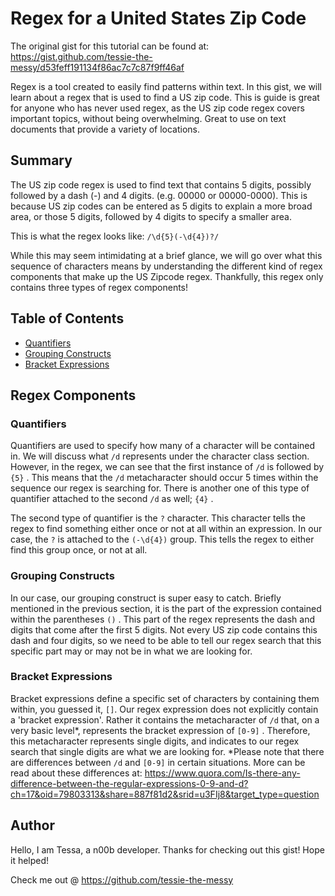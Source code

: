 # Regex for a United States Zip Code

The original gist for this tutorial can be found at: https://gist.github.com/tessie-the-messy/d53feff191134f86ac7c7c87f9ff46af

Regex is a tool created to easily find patterns within text. In this gist, we will learn about a regex that is used to find a US zip code. This is guide is great for anyone who has never used regex, as the US zip code regex covers important topics, without being overwhelming. Great to use on text documents that provide a variety of locations.

## Summary

The US zip code regex is used to find text that contains 5 digits, possibly followed by a dash (-) and  4 digits. (e.g. 00000 or 00000-0000). This is because US zip codes can be entered as 5 digits to explain a more broad area, or those 5 digits, followed by 4 digits to specify a smaller area.

This is what the regex looks like: `/\d{5}(-\d{4})?/`

While this may seem intimidating at a brief glance, we will go over what this sequence of characters means by understanding the different kind of regex components that make up the US Zipcode regex. Thankfully, this regex only contains three types of regex components!

## Table of Contents

- [Quantifiers](#quantifiers)
- [Grouping Constructs](#grouping-constructs)
- [Bracket Expressions](#bracket-expressions)

## Regex Components

### Quantifiers

Quantifiers are used to specify how many of a character will be contained in. We will discuss what `/d` represents under the character class section. However, in the regex, we can see that the first instance of `/d` is followed by `{5}` . This means that the `/d` metacharacter should occur 5 times within the sequence our regex is searching for. There is another one of this type of quantifier attached to the second `/d` as well; `{4}` .

The second type of quantifier is the `?` character. This character tells the regex to find something either once or not at all within an expression. In our case, the `?` is attached to the `(-\d{4})` group. This tells the regex to either find this group once, or not at all.

### Grouping Constructs

In our case, our grouping construct is super easy to catch. Briefly mentioned in the previous section, it is the part of the expression contained within the parentheses `()` . This part of the regex represents the dash and digits that come after the first 5 digits. Not every US zip code contains this dash and four digits, so we need to be able to tell our regex search that this specific part may or may not be in what we are looking for. 

### Bracket Expressions

Bracket expressions define a specific set of characters by containing them within, you guessed it, `[]`. Our regex expression does not explicitly contain a 'bracket expression'. Rather it contains the metacharacter of `/d` that, on a very basic level*, represents the bracket expression of `[0-9]` . Therefore, this metacharacter represents single digits, and indicates to our regex search that single digits are what we are looking for.
*Please note that there are differences between `/d` and `[0-9]` in certain situations. More can be read about these differences at: https://www.quora.com/Is-there-any-difference-between-the-regular-expressions-0-9-and-d?ch=17&oid=79803313&share=887f81d2&srid=u3FIj8&target_type=question


## Author

Hello, I am Tessa, a n00b developer. Thanks for checking out this gist! Hope it helped! 

Check me out @ https://github.com/tessie-the-messy
